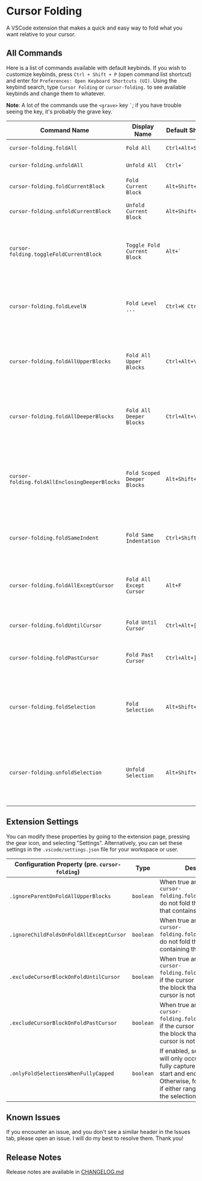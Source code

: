 # Cursor Folding

A VSCode extension that makes a quick and easy way to fold what you want relative to your cursor.

## All Commands
Here is a list of commands available with default keybinds. If you wish to customize keybinds, press `Ctrl + Shift + P` (open command list shortcut) and enter for `Preferences: Open Keyboard Shortcuts (UI)`. Using the keybind search, type `Cursor Folding` or `cursor-folding.` to see available keybinds and change them to whatever. 

**Note**: A lot of the commands use the `<grave>` key ```` ` ````; if you have trouble seeing the key, it's probably the grave key.


| Command Name                                  | Display Name                | Default Shortcut           | Description            |
|-----------------------------------------------|-----------------------------|----------------------------|------------------------|
| `cursor-folding.foldAll`                      | `Fold All`                  | ```` Ctrl+Alt+Shift+` ```` | Fold all blocks
| `cursor-folding.unfoldAll`                    | `Unfold All`                | ```` Ctrl+`           ```` | Unfold all blocks
| `cursor-folding.foldCurrentBlock`             | `Fold Current Block`        | ```` Alt+Shift+[      ```` | Folds the block the cursor is in
| `cursor-folding.unfoldCurrentBlock`           | `Unfold Current Block`      | ```` Alt+Shift+]      ```` | Unfolds the block the cursor is in
| `cursor-folding.toggleFoldCurrentBlock`       | `Toggle Fold Current Block` | ```` Alt+`            ```` | Toggles between folding and unfolding the current cursor block
| `cursor-folding.foldLevelN`                   | `Fold Level ...`            | ```` Ctrl+K Ctrl+0    ```` | Ask for a number from 1 - 9, then folds the level of that number
| `cursor-folding.foldAllUpperBlocks`           | `Fold All Upper Blocks`     | ```` Ctrl+Alt+\       ```` | Folds all blocks that are one level above the level the cursor is in
| `cursor-folding.foldAllDeeperBlocks`          | `Fold All Deeper Blocks`    | ```` Ctrl+Alt+\       ```` | Folds all blocks that are one level below the level the cursor is in
| `cursor-folding.foldAllEnclosingDeeperBlocks` | `Fold Scoped Deeper Blocks` | ```` Alt+Shift+\      ```` | Does the same thing as the command above, but constricts itself to the block the cursor is in
| `cursor-folding.foldSameIndent`               | `Fold Same Indentation`     | ```` Ctrl+Shift+`     ```` | Folds all blocks of the same level as the block the cursor is in
| `cursor-folding.foldAllExceptCursor`          | `Fold All Except Cursor`    | ```` Alt+F            ```` | Focuses the current scope by folding all other blocks
| `cursor-folding.foldUntilCursor`              | `Fold Until Cursor`         | ```` Ctrl+Alt+[       ```` | Folds all blocks above the cursor
| `cursor-folding.foldPastCursor`               | `Fold Past Cursor`          | ```` Ctrl+Alt+]       ```` | Folds all blocks below the cursor 
| `cursor-folding.foldSelection`                | `Fold Selection`            | ```` Alt+Shift+[      ```` | Folds the current selections. Can have the same keybind as `Fold Current Block`
| `cursor-folding.unfoldSelection`              | `Unfold Selection`          | ```` Alt+Shift+]      ```` | Unfolds the current selection. Can have the same keybind as `Unfold Current Block`


## Extension Settings

You can modify these properties by going to the extension page, pressing the gear icon, and selecting "Settings". Alternatively, you can set these settings in the `.vscode/settings.json` file for your workspace or user.

| Configuration Property (pre. `cursor-folding`) | Type      | Description                                  |
|------------------------------------------------|-----------|----------------------------------------------|
| `.ignoreParentOnFoldAllUpperBlocks`            | `boolean` | When true and executing `cursor-folding.foldAllUpperBlocks`, do not fold the upper block that contains the cursor.
| `.ignoreChildFoldsOnFoldAllExceptCursor`       | `boolean` | When true and executing `cursor-folding.foldAllExceptCursor`, do not fold the child blocks containing the cursor.
| `.excludeCursorBlockOnFoldUntilCursor`         | `boolean` | When true and executing `cursor-folding.foldUntilCursor` and if the cursor is within a block, the block that contains the cursor is not folded.
| `.excludeCursorBlockOnFoldPastCursor`          | `boolean` | When true and executing `cursor-folding.foldPastCursor` and if the cursor is within a block, the block that contains the cursor is not folded.
| `.onlyFoldSelectionsWhenFullyCapped`           | `boolean` | If enabled, selection folding will only occur if selection fully captures both range's start and end lines. Otherwise, folding can occur if either range index meets the selection range.


## Known Issues

If you encounter an issue, and you don't see a similar header in the Issues tab, please open an issue. I will do my best to resolve them. Thank you!

## Release Notes

Release notes are available in [CHANGELOG.md](CHANGELOG.md)
